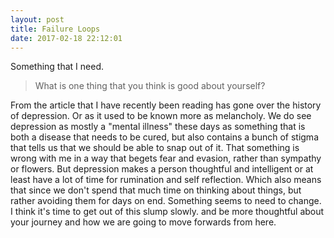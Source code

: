 ```yaml
---
layout: post
title: Failure Loops
date: 2017-02-18 22:12:01
---
```


Something that I need.

> What is one thing that you think is good about yourself?

From the article that I have recently been reading has gone over the history of depression. Or as it used to be known more as melancholy. We do see depression as mostly a "mental illness" these days as something that is both a disease that needs to be cured, but also contains a bunch of stigma that tells us that we should be able to snap out of it. That something is wrong with me in a way that begets fear and evasion, rather than sympathy or flowers. But depression makes a person thoughtful and intelligent or at least have a lot of time for rumination and self reflection. Which also means that since we don't spend that much time on thinking about things, but rather avoiding them for days on end. Something seems to need to change. I think it's time to get out of this slump slowly. and be more thoughtful about your journey and how we are going to move forwards from here. 